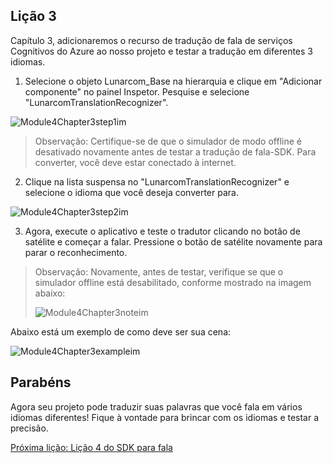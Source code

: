 ## <a name="lesson-3"></a>Lição 3

Capítulo 3, adicionaremos o recurso de tradução de fala de serviços Cognitivos do Azure ao nosso projeto e testar a tradução em diferentes 3 idiomas. 

1. Selecione o objeto Lunarcom_Base na hierarquia e clique em "Adicionar componente" no painel Inspetor. Pesquise e selecione "LunarcomTranslationRecognizer".

![Module4Chapter3step1im](images/module4chapter3step1im.PNG)

> Observação: Certifique-se de que o simulador de modo offline é desativado novamente antes de testar a tradução de fala-SDK. Para converter, você deve estar conectado à internet. 

2. Clique na lista suspensa no "LunarcomTranslationRecognizer" e selecione o idioma que você deseja converter para.

![Module4Chapter3step2im](images/module4chapter3step2im.PNG)

3. Agora, execute o aplicativo e teste o tradutor clicando no botão de satélite e começar a falar. Pressione o botão de satélite novamente para parar o reconhecimento. 

> Observação: Novamente, antes de testar, verifique se que o simulador offline está desabilitado, conforme mostrado na imagem abaixo:
>
> ![Module4Chapter3noteim](images/module4chapter3noteim.PNG)

Abaixo está um exemplo de como deve ser sua cena:

![Module4Chapter3exampleim](images/module4chapter3exampleim.PNG)

## <a name="congratulations"></a>Parabéns

Agora seu projeto pode traduzir suas palavras que você fala em vários idiomas diferentes! Fique à vontade para brincar com os idiomas e testar a precisão. 

[Próxima lição: Lição 4 do SDK para fala](placeholderlink)

